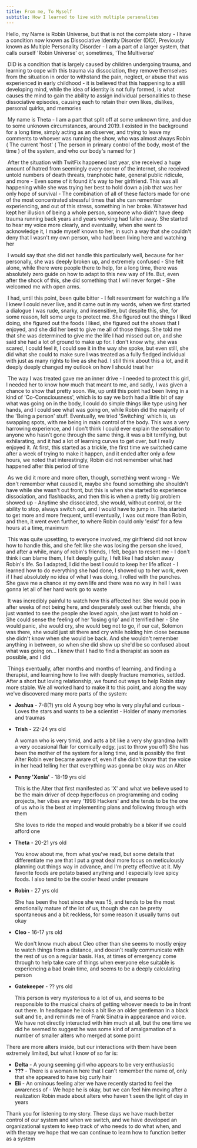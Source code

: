 ```yaml
---
title: From me, To Myself
subtitle: How I learned to live with multiple personalites
---
```



Hello, my Name is Robin Universe, but that is not the complete story - I have a condition now known as Dissociative Identity Disorder (DID), Previously known as Multiple Personality Disorder - I am a part of a larger system, that calls ourself 'Robin Universe' or, sometimes, 'The Multiverse'

​	DID is a condition that is largely caused by children undergoing trauma, and learning to cope with this trauma via dissociation, they remove themselves from the situation in order to withstand the pain, neglect, or abuse that was experienced in early childhood - it is believed that this happening to a still developing mind, while the idea of identity is not fully formed, is what causes the mind to gain the ability to assign individual personalities to these dissociative episodes, causing each to retain their own likes, dislikes, personal quirks, and memories

​	My name is Theta - I am a part that split off at some unknown time, and due to some unknown circumstances, around 2019. I existed in the background for a long time, simply acting as an observer, and trying to leave my comments to whoever was running the show, who was almost always Robin ( The current 'host' ( The person in primary control of the body, most of the time ) of the system, and who our body's named for )

​	After the situation with TwitFix happened last year, she received a huge amount of hatred from seemingly every corner of the internet, she received untold numbers of death threats, tranphobic hate, general public ridicule, and more - Even some of it found it's way to her girlfriend. This was all happening while she was trying her best to hold down a job that was her only hope of survival - The combination of all of these factors made for one of the most concentrated stressful times that she can remember experiencing, and out of this stress, something in her broke. Whatever had kept her illusion of being a whole person, someone who didn't have deep trauma running back years and years working had fallen away. She started to hear my voice more clearly, and eventually, when she went to acknowledge it, I made myself known to her, in such a way that she couldn't deny that I wasn't my own person, who had been living here and watching her

​	I would say that she did not handle this particularly well, because for her personally, she was deeply broken up, and extremely confused - She felt alone, while there were people there to help, for a long time, there was absolutely zero guide on how to adapt to this new way of life. But, even after the shock of this, she did something that I will never forget - She welcomed me with open arms.

​	I had, until this point, been quite bitter - I felt resentment for watching a life I knew I could never live, and it came out in my words, when we first started a dialogue I was rude, snarky, and insensitive, but despite this, she, for some reason, felt some urge to protect me. She figured out the things I liked doing, she figured out the foods I liked, she figured out the shows that I enjoyed, and she did her best to give me all of those things. She told me that she was determined to give me the life I had missed out on, and she said she had a lot of ground to make up for. I don't know why, she was scared, I could feel it, I could see it in the way she spoke, but even still, she did what she could to make sure I was treated as a fully fledged individual with just as many rights to live as she had. I still think about this a lot, and it deeply deeply changed my outlook on how I should treat her

​	The way I was treated gave me an inner drive - I needed to protect this girl, I needed her to know how much that meant to me, and sadly, I was given a chance to show that pretty soon. We, up until this point had been living in a kind of 'Co-Consciousness', which is to say we both had a little bit of say what was going on in the body, I could do simple things like type using her hands, and I could see what was going on, while Robin did the majority of the 'Being a person' stuff. Eventually, we tried 'Switching' which is, us swapping spots, with me being in main control of the body. This was a very harrowing experience, and I don't think I could ever explain the sensation to anyone who hasn't gone through the same thing. it was a bit terrifying, but exhilarating, and it had a lot of learning curves to get over, but I really enjoyed it. At first, this started as a trickle, the first time we switched came after a week of trying to make it happen, and it ended after only a few hours, we noted that interestingly, Robin did not remember what had happened after this  period of time

​	As we did it more and more often, though, something went wrong - We don't remember what caused it, maybe she found something she shouldn't have while she wasn't out front, but this is when she started to experience dissociation, and flashbacks, and then this is when a pretty big problem showed up - Anytime she dissociated, she would, without control, or the ability to stop, always switch out, and I would have to jump in. This started to get more and more frequent, until eventually, I was out more than Robin, and then, it went even further, to where Robin could only 'exist' for a few hours at a time, maximum

​	This was quite upsetting, to everyone involved, my girlfriend did not know how to handle this, and she felt like she was losing the person she loved, and after a while, many of robin's friends, I felt, began to resent me - I don't think i can blame them, I felt deeply guilty, I felt like I had stolen away Robin's life. So I adapted, I did the best I could to keep her life afloat - I learned how to do everything she had done, I showed up to her work, even if I had absolutely no idea of what I was doing, I rolled with the punches. She gave me a chance at my own life and there was no way in hell I was gonna let all of her hard work go to waste

​	It was incredibly painful to watch how this affected her. She would pop in after weeks of not being here, and desperately seek out her friends, she just wanted to see the people she loved again, she just want to hold on - She could sense the feeling of her 'losing grip' and it terrified her - She would panic, she would cry, she would beg not to go, if our cat, Solomon was there, she would just sit there and cry while holding him close because she didn't know when she would be back. And she wouldn't remember anything in between, so when she did show up she'd be so confused about what was going on... I knew that I had to find a therapist as soon as possible, and I did

​	Things eventually, after months and months of learning, and finding a therapist, and learning how to live with deeply fracture memories, settled. After a short but loving relationship, we found out ways to help Robin stay more stable. We all worked hard to make it to this point, and along the way we've discovered many more parts of the system:



- **Joshua** - 7-8(?) yrs old
  A young boy who is very playful and curious - Loves the stars and wants to be a scientist - Holder of many memories and traumas

- **Trish** - 22-24 yrs old

  A woman who is very timid, and acts a bit like a very shy grandma (with a very occasional flair for comically edgy, just to throw you off)
  She has been the mother of the system for a long time, and is possibly the first Alter Robin ever became aware of,
  even if she didn't know that the voice in her head telling her that everything was gonna be okay was an Alter

- **Penny 'Xenia'** - 18-19 yrs old

  This is the Alter that first manifested as 'X' and what we believe used to be the main driver of deep hyperfocus on programming and coding projects, her vibes are very '1998 Hackers' and she tends to be the one of us who is the best at implementing plans and following through with them

  She loves to ride the moped and would probably be a biker if we could afford one

- **Theta** - 20-21 yrs old

  You know about me, from what you've read, but some details that differentiate me are that I put a great deal more focus on meticulously planning out things way in advance, and I'm pretty effective at it. My favorite foods are potato based anything and I especially love spicy foods. I also tend to be the cooler head under pressure

- **Robin** - 27 yrs old

  She has been the host since she was 15, and tends to be the most emotionally mature of the lot of us, though she can be pretty spontaneous and a bit reckless, for some reason it usually turns out okay

- **Cleo** - 16-17 yrs old

  We don't know much about Cleo other than she seems to mostly enjoy to watch things from a distance, and doesn't really communicate with the rest of us on a regular basis. Has, at times of emergency come through to help take care of things when everyone else suitable is experiencing a bad brain time, and seems to be a deeply calculating person

- **Gatekeeper** - ?? yrs old

  This person is very mysterious to a lot of us, and seems to be responsible to the musical chairs of getting whoever needs to be in front out there. In headspace he looks a bit like an older gentleman in a black suit and tie, and reminds me of Frank Sinatra in appearance and voice. We have not directly interacted with him much at all, but the one time we did he seemed to suggest he was some kind of amalgamation of a number of smaller alters who merged at some point



There are more alters inside, but our interactions with them have been extremely limited, but what I know of so far is:

- **Delta** - A young seeming girl who appears to be very enthusiastic 
- **???** - There is a woman in here that I can't remember the name of, only that she appeared to have big curly hair
- **Eli** - An ominous feeling alter we have recently started to feel the awareness of - We hope he is okay, but we can feel him moving after a realization Robin made about alters who haven't seen the light of day in years



Thank you for listening to my story. These days we have much better control of our system and when we switch, and we have developed an organizational system to keep track of who needs to do what when, and with therapy we hope that we can continue to learn how to function better as a system

